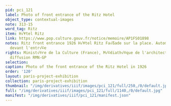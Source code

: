 ```yaml
---
pid: pci_121
label: Photo of front entrance of the Ritz Hotel
object_type: contextual-images
note: 313-15
word_tag: Ritz
item: H√¥tel Ritz
link: https://www.pop.culture.gouv.fr/notice/memoire/AP1FS01898
notes: Ritz front entrance 1926 H√¥tel Ritz Fa√ßade sur la place. Automobile stationnant
  devant l'entr√©e
rights: Minist√®re de la Culture (France), M√©diath√®que de l'architecture et du patrimoine,
  diffusion RMN-GP
selection: 
caption: Photo of the front entrance of the Ritz Hotel in 1926
order: '120'
layout: paris-project-exhibition
collection: paris-project-exhibition
thumbnail: "/img/derivatives/iiif/images/pci_121/full/250,/0/default.jpg"
full: "/img/derivatives/iiif/images/pci_121/full/1140,/0/default.jpg"
manifest: "/img/derivatives/iiif/pci_121/manifest.json"
---
```

